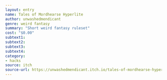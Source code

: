 ```yaml
---
layout: entry 
name: Tales of Mordhearse Hyperlite
author: unwashedmendicant
genre: weird fantasy
summary: "Short weird fantasy ruleset"
cost: "$0.00"
subtext1: 
subtext2: 
subtext3: 
subtext4: 
category:
- hacks
source: itch
source-url: https://unwashedmendicant.itch.io/tales-of-mordhearse-hyperlite
---
```

